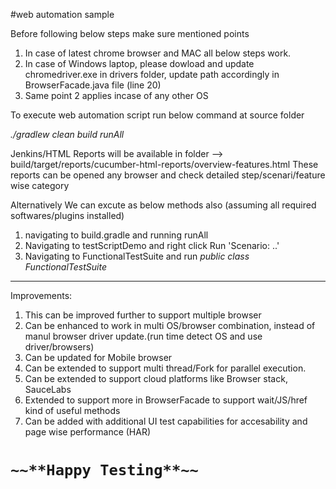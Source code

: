  #web automation sample
 
 Before following below steps make sure mentioned points
 1. In case of latest chrome browser and MAC all below steps work.
 2. In case of Windows laptop, please dowload and update chromedriver.exe in drivers folder, update path accordingly in BrowserFacade.java file (line 20)
 3. Same point 2 applies incase of any other OS 
 
 To execute web automation script run below command at source folder
 
 _./gradlew clean build runAll_
 
 Jenkins/HTML Reports will be available in folder --> build/target/reports/cucumber-html-reports/overview-features.html
 These reports can be opened any browser and check detailed step/scenari/feature wise category
  
 Alternatively We can excute as below methods also (assuming all required softwares/plugins installed)
 1. navigating to build.gradle and running runAll
 2. Navigating to testScriptDemo and right click Run 'Scenario: ..'
 3. Navigating to FunctionalTestSuite and run _public class FunctionalTestSuite_
 
 ***
 Improvements:
 1. This can be improved further to support multiple browser
 2. Can be enhanced to work in multi OS/browser combination, instead of manul browser driver update.(run time detect OS and use driver/browsers)
 3. Can be updated for Mobile browser
 4. Can be extended to support multi thread/Fork for parallel execution.
 5. Can be extended to support cloud platforms like Browser stack, SauceLabs
 6. Extended to support more in BrowserFacade to support wait/JS/href kind of useful methods
 7. Can be added with additional UI test capabilities for accesability and page wise performance (HAR)
 
# `~~**Happy Testing**~~`
